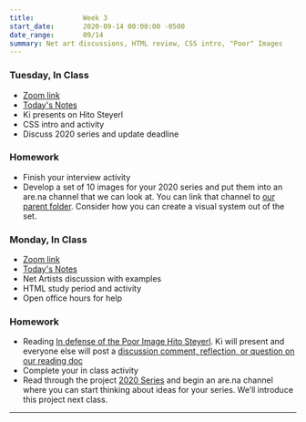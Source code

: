 ```yaml
---
title:            Week 3
start_date:       2020-09-14 00:00:00 -0500
date_range:       09/14
summary: Net art discussions, HTML review, CSS intro, "Poor" Images
---
```


### Tuesday, In Class

- [Zoom link](https://zoom.us/j/7047994536?pwd=RThBZ0oyWHd5M2RZcmFNQUVwUFJHUT09)
- [Today's Notes](https://paper.dropbox.com/doc/Penn-Week-3-Image-Sets-and-CSS-Intro--A7ugDru5GPqS7rGjDVT1X7NwAQ-BvEibCawqyKxoKmMvtshq)
- Ki presents on Hito Steyerl
- CSS intro and activity
- Discuss 2020 series and update deadline

### Homework
- Finish your interview activity
- Develop a set of 10 images for your 2020 series and put them into an are.na channel that we can look at. You can link that channel to [our parent folder](https://www.are.na/university-of-pennsylvania-art-of-the-web-fall-2020/2020-draft). Consider how you can create a visual system out of the set.


### Monday, In Class

- [Zoom link](https://zoom.us/j/7047994536?pwd=RThBZ0oyWHd5M2RZcmFNQUVwUFJHUT09)
- [Today's Notes](https://paper.dropbox.com/doc/Penn-Week-3-Internet-Art-Discussion-HTML-Review--A7nXkNma_utov8mt0bmRQrVzAQ-iIk88GSHfkXHm46QuFnrl)
- Net Artists discussion with examples
- HTML study period and activity
- Open office hours for help


### Homework
- Reading [In defense of the Poor Image Hito Steyerl](https://www.e-flux.com/journal/10/61362/in-defense-of-the-poor-image/). Ki will present and everyone else will post a [discussion comment, reflection, or question on our reading doc](https://paper.dropbox.com/doc/UPenn-Art-of-Web-F20-Reading-Reflections--A63e3kvDn~Ecm0HjnEsqgxxwAQ-RLgJeYS8OrsbvUNYrsRRT)
- Complete your in class activity
- Read through the project [2020 Series](https://art20.labud.nyc/projects/image-series) and begin an are.na channel where you can start thinking about ideas for your series. We&rsquo;ll introduce this project next class.

---
